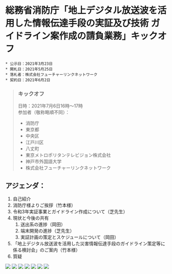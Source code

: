 # 総務省消防庁「地上デジタル放送波を活用した情報伝達手段の実証及び技術 ガイドライン案作成の請負業務」キックオフ

```
* 公示日：2021年3月23日
* 開札日：2021年5月25日
* 落札者：株式会社フューチャーリンクネットワーク
* 契約日：2021年6月2日
```

> ### キックオフ
> 日時：2021年7月6日16時〜17時  
> 参加者（敬称略順不同）：
> * 消防庁
> * 東京都
> * 中央区
> * 江戸川区
> * 八丈町
> * 東京メトロポリタンテレビジョン株式会社
> * 神戸市外国語大学
> * 株式会社フューチャーリンクネットワーク  
> 
## アジェンダ：
1. 自己紹介
2. 消防庁様よりご挨拶（竹本様）
3. 令和3年実証事業とガイドライン作成について（芝先生）
4. 現状と今後の共有
    1. 送出系の進捗（岡田）
    2. 端末開発の進捗（芝先生）
    3. 実証計画の策定とスケジュールについて（岡田）
5. 「地上デジタル放送波を活用した災害情報伝達手段のガイドライン策定等に係る検討会」のご案内（竹本様）
6. 質疑


![](https://i.imgur.com/5QvJPi7.png)
![](https://i.imgur.com/Qsfvxq1.png)
![](https://i.imgur.com/mHkjzhz.png)
![](https://i.imgur.com/0Znh2fe.png)
![](https://i.imgur.com/BbTWt8d.png)
![](https://i.imgur.com/Lwpi4Gv.png)
![](https://i.imgur.com/F8qmWqL.png)



